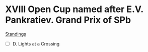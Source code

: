 # XVIII Open Cup named after E.V. Pankratiev. Grand Prix of SPb

[Standings](http://opentrains.snarknews.info/~ejudge/sn_sh.cgi?data=result_team&sid=594ce7e0fe32c372&contest=010394)

- [ ] D. Lights at a Crossing